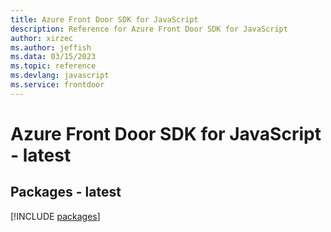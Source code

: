```yaml
---
title: Azure Front Door SDK for JavaScript
description: Reference for Azure Front Door SDK for JavaScript
author: xirzec
ms.author: jeffish
ms.data: 03/15/2023
ms.topic: reference
ms.devlang: javascript
ms.service: frontdoor
---
```

# Azure Front Door SDK for JavaScript - latest
## Packages - latest
[!INCLUDE [packages](front-door-index.md)]